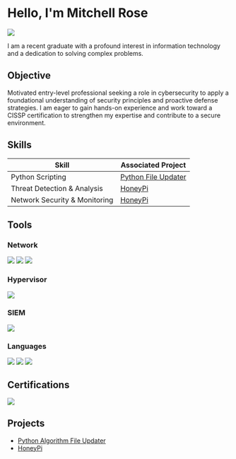 # Hello, I'm Mitchell Rose
<a href="https://www.linkedin.com/in/mitchrose25/"><img src="https://img.shields.io/badge/-LinkedIn-0072b1?&style=for-the-badge&logo=linkedin&logoColor=white" /></a>


I am a recent graduate with a profound interest in information technology and a dedication to solving complex problems.

## Objective

Motivated entry-level professional seeking a role in cybersecurity to apply a foundational understanding of security principles and proactive defense strategies. I am eager to gain hands-on experience and work toward a CISSP certification to strengthen my expertise and contribute to a secure environment.


## Skills

| Skill                                         | Associated Project         |
|-----------------------------------------------|----------------------------|
| Python Scripting | <a href="https://github.com/mr838120/Python-Algorithm---File-Updater/tree/main"> Python File Updater</a>|
|  Threat Detection & Analysis| [HoneyPi](https://github.com/mr838120/HoneyPi/blob/main/README.md) |
|      Network Security & Monitoring    | [HoneyPi](https://github.com/mr838120/HoneyPi/blob/main/README.md)|


## Tools

### Network
<div>
    <img src="https://img.shields.io/badge/-Wireshark-1679A7?&style=for-the-badge&logo=Wireshark&logoColor=white" />
<img src="https://img.shields.io/badge/-tcpdump-000000?&style=for-the-badge&logo=linux&logoColor=white" />
<img src="https://img.shields.io/badge/-Honeypot-FFA500?&style=for-the-badge&logo=hive&logoColor=white" />

### Hypervisor
<div>
    <img src="https://img.shields.io/badge/-VirtualBox-FF6600?&style=for-the-badge&logo=virtualbox&logoColor=white" />


### SIEM
<div> 
    <img src="https://img.shields.io/badge/-Splunk-000000?&style=for-the-badge&logo=Splunk&logoColor=white" />
    
### Languages
<div>
    <img src="https://img.shields.io/badge/-SQL-336791?&style=for-the-badge&logo=postgresql&logoColor=white" />
<img src="https://img.shields.io/badge/-Python-3776AB?&style=for-the-badge&logo=python&logoColor=white" />
<img src="https://img.shields.io/badge/-Bash-4EAA25?&style=for-the-badge&logo=gnubash&logoColor=white" />
    
## Certifications
<div>
<img src="https://img.shields.io/badge/-Google%20Cybersecurity%20Certificate-4285F4?&style=for-the-badge&logo=Google&logoColor=white" />


## Projects
-  <a href="https://github.com/mr838120/Python-Algorithm---File-Updater/tree/main"> Python Algorithm File Updater</a>
- [HoneyPi](https://github.com/mr838120/HoneyPi/blob/main/README.md)
